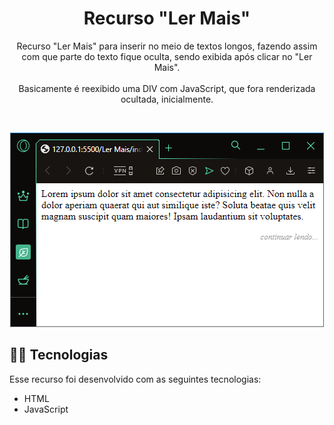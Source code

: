 <h1 align="center"> Recurso "Ler Mais"</h1>

<p align="center">
Recurso "Ler Mais" para inserir no meio de textos longos, fazendo assim com que parte do texto fique oculta, sendo exibida após clicar no "Ler Mais".
<br><br>
Basicamente é reexibido uma DIV com JavaScript, que fora renderizada ocultada, inicialmente.
</p>


<br>

<p align="center">
  <img src="https://raw.githubusercontent.com/aylmerbolzan/Short-Tips/master/assets/lermais.gif">
</p>

## 👨‍💻 Tecnologias

Esse recurso foi desenvolvido com as seguintes tecnologias:

- HTML
- JavaScript